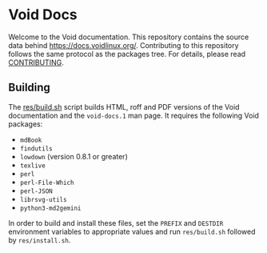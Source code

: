 # Void Docs

Welcome to the Void documentation. This repository contains the source data
behind <https://docs.voidlinux.org/>. Contributing to this repository follows
the same protocol as the packages tree. For details, please read
[CONTRIBUTING](./CONTRIBUTING.md).

## Building

The [res/build.sh](./res/build.sh) script builds HTML, roff and PDF versions of
the Void documentation and the `void-docs.1` man page. It requires the following
Void packages:

- `mdBook`
- `findutils`
- `lowdown` (version 0.8.1 or greater)
- `texlive`
- `perl`
- `perl-File-Which`
- `perl-JSON`
- `librsvg-utils`
- `python3-md2gemini`

In order to build and install these files, set the `PREFIX` and `DESTDIR`
environment variables to appropriate values and run `res/build.sh` followed by
`res/install.sh`.
